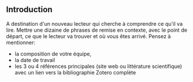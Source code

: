 ## Introduction

A destination d'un nouveau lecteur qui cherche à comprendre ce qu’il va lire.
Mettre une dizaine de phrases de remise en contexte, avec le point de départ, ce que le lecteur va trouver et où vous êtes arrivé. Pensez à mentionner:
- la composition de votre équipe,
- la date de travail
- les 3 ou 4 références principales (site web ou littérature scientifique) avec un lien vers la bibliographie Zotero complète
